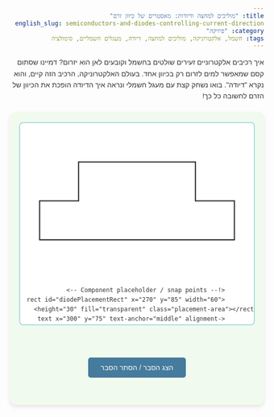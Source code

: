 ```yaml
---
title: "מוליכים למחצה ודיודות: מאסטרים של כיוון זרם"
english_slug: semiconductors-and-diodes-controlling-current-direction
category: "פיזיקה"
tags: חשמל, אלקטרוניקה, מוליכים למחצה, דיודה, מעגלים חשמליים, סימולציה
---
```

<p>איך רכיבים אלקטרוניים זעירים שולטים בחשמל וקובעים לאן הוא יזרום? דמיינו שסתום קסם שמאפשר למים לזרום רק בכיוון אחד. בעולם האלקטרוניקה, הרכיב הזה קיים, והוא נקרא "דיודה". בואו נשחק קצת עם מעגל חשמלי ונראה איך הדיודה הופכת את הכיוון של הזרם לחשובה כל כך!</p>

<div class="interactive-app">
    <div class="circuit-container">
        <svg id="circuitSVG" width="600" height="400" viewBox="0 0 600 400">
            <!-- Circuit Paths -->
            <path id="path1" class="circuit-path" d="M 50,200 L 150,200" stroke-linecap="round"/>
            <path id="path2" class="circuit-path" d="M 150,200 L 150,100" stroke-linecap="round"/>
            <path id="path3" class="circuit-path diode-path" d="M 150,100 L 450,100" stroke-linecap="round"/> <!-- Path for diode placement -->
            <path id="path4" class="circuit-path" d="M 450,100 L 450,200" stroke-linecap="round"/>
            <path id="path5" class="circuit-path" d="M 450,200 L 550,200" stroke-linecap="round"/>
            <path id="path6" class="circuit-path" d="M 550,200 L 550,300" stroke-linecap="round"/>
            <path id="path7" class="circuit-path" d="M 550,300 L 50,300" stroke-linecap="round"/>
            <path id="path8" class="circuit-path" d="M 50,300 L 50,200" stroke-linecap="round"/>

            <!-- Component placeholder / snap points -->
            <rect id="diodePlacementRect" x="270" y="85" width="60" height="30" fill="transparent" class="placement-area"></rect>
            <text x="300" y="75" text-anchor="middle" alignment-baseline="middle" font-size="14" fill="#555" class="placement-hint">גרור לכאן את הדיודה</text>


            <!-- Components -->
            <!-- Battery -->
            <g id="battery" transform="translate(50, 250) rotate(-90)" class="circuit-component battery">
                 <rect x="-15" y="-20" width="30" height="40" class="component-body"/>
                 <line x1="-15" y="-10" x2="15" y="-10" class="battery-long"/>
                 <line x1="-15" y="10" x2="15" y="10" class="battery-short"/>
                 <text x="-10" y="-15" font-size="12" fill="#333" id="batteryPlus">+</text>
                 <text x="-10" y="25" font-size="12" fill="#333" id="batteryMinus">-</text>
                 <text x="0" y="55" text-anchor="middle" font-size="14" fill="#333" transform="rotate(90 0 55)">סוללה</text>
            </g>

            <!-- Resistor -->
            <g id="resistor" transform="translate(150, 150)" class="circuit-component resistor">
                <path d="M-30,0 l10,0 l3.3,-10 l6.7,20 l6.7,-20 l6.7,20 l6.7,-20 l6.7,20 l3.3,-10 l10,0" class="component-body"/>
                 <text x="0" y="-20" text-anchor="middle" font-size="14" fill="#333">נגד</text>
            </g>

            <!-- LED -->
            <g id="led" transform="translate(500, 250) rotate(90)" class="circuit-component led">
                 <circle cx="0" cy="0" r="15" class="component-body"/>
                 <line x1="-15" y="0" x2="15" y="0" class="component-line"/>
                 <line x1="0" y="-15" x2="0" y="15" class="component-line"/>
                 <polygon points="-5,-10 0,-15 5,-10" class="component-line"/>
                 <polygon points="-10,-5 -15,0 -10,5" class="component-line"/>
                 <text x="0" y="28" text-anchor="middle" font-size="14" fill="#333" transform="rotate(-90 0 28)">LED</text>
                  <circle cx="0" cy="0" r="18" fill="yellow" opacity="0" class="led-glow"/> <!-- Glow effect -->
            </g>

             <!-- Diode (draggable - initially outside circuit) -->
            <g id="diodePart" class="draggable circuit-component diode" transform="translate(50, 50)" cursor="grab">
                <rect x="-25" y="-15" width="50" height="30" fill="#a8dadc" stroke="#1d3557" stroke-width="1" rx="3" ry="3"/>
                <!-- Diode symbol -->
                <path d="M-15,0 L15,0 M-15,-10 L0,0 L-15,10 M15,-10 L15,10" stroke="#1d3557" stroke-width="2" fill="none" class="diode-symbol"/>
                 <text x="0" y="25" text-anchor="middle" font-size="14" fill="#333">דיודה</text>
            </g>

            <!-- Current flow indicators (dots) -->
            <g id="currentDotsContainer"></g>

        </svg>
    </div>

    <div class="controls">
        <div class="control-group">
            <label for="voltageSlider">מתח סוללה:</label>
            <input type="range" id="voltageSlider" min="0" max="5" step="0.1" value="0">
            <span id="voltageValue" class="value-display">0.0 V</span>
        </div>
        <div class="control-group">
            <label for="polaritySwitch">קוטביות סוללה:</label>
             <div class="switch-container">
                 <span>רגילה</span>
                 <label class="switch">
                  <input type="checkbox" id="polaritySwitch">
                  <span class="slider round"></span>
                </label>
                <span>הפוכה</span>
             </div>
        </div>
         <div class="control-group readings">
            <p>מדדים:</p>
            <p>מתח על הדיודה: <span id="diodeVoltage" class="value-display">0.0 V</span></p>
            <p>זרם במעגל: <span id="circuitCurrent" class="value-display">0.00 mA</span></p>
        </div>
         <div class="control-group diode-controls">
             <button id="rotateDiodeBtn" class="control-button" style="display:none;">סובב דיודה</button>
             <button id="removeDiodeBtn" class="control-button secondary" style="display:none;">הסר דיודה</button>
         </div>
    </div>

</div>

<button id="toggleExplanationBtn" class="toggle-button">הצג הסבר / הסתר הסבר</button>

<div id="explanation" style="display: none;">
    <h2>הסבר: העולם הקטן של מוליכים למחצה והדיודה</h2>
    <p><strong>מוליכים למחצה - לא סתם חומר:</strong> יש חומרים שמוליכים חשמל בקלות (כמו מתכות), ויש כאלה שבקושי (כמו פלסטיק). מוליכים למחצה (סיליקון וגרמניום הם המפורסמים ביותר) הם קצת משניהם. התכונה המדהימה שלהם היא שאפשר לשלוט ביכולת ההולכה שלהם על ידי שינוי קל בהרכב שלהם (תחשבו על זה כעל "תיבול" אטומי). זה מה שהופך אותם לבסיס של כל הטכנולוגיה האלקטרונית המודרנית.</p>

    <p><strong>דיודה - השסתום האלקטרוני:</strong> הדיודה היא אחת הרכיבים הפשוטים והחשובים ביותר שנוצרו ממוליכים למחצה. תפקידה קריטי: היא מאפשרת לזרם חשמלי לזרום רק לכיוון אחד - כמו שסתום חד-כיווני בצינור מים. בכיוון ההפוך? היא חוסמת אותו כמעט לחלוטין.</p>

    <p><strong>מאחורי הקלעים: צומת P-N:</strong> איך היא עושה את זה? דיודה בנויה משני סוגי מוליכים למחצה ש"תובלו" באופן שונה: אזור אחד עם עודף "חורים" (שמתנהגים כנושאי מטען חיוביים - P Type), ואזור שני עם עודף אלקטרונים (נושאי מטען שליליים - N Type). המפגש ביניהם נקרא "צומת P-N". ה"קסם" קורה בדיוק שם.</p>

    <p><strong>זרם עובר או לא עובר? זה תלוי בהטיה:</strong></p>
    <ul>
        <li><strong>הטיה קדמית (Forward Bias) - אור ירוק לזרם:</strong> כשמחברים את הצד החיובי של הסוללה (הפלוס) לאזור ה-P של הדיודה ואת הצד השלילי (המינוס) לאזור ה-N, נושאי המטען נדחפים בכוח אל עבר הצומת. אם המתח של הסוללה מספיק גבוה (מעל "מתח סף" קטן, בערך 0.7V לסיליקון), נושאי המטען מצליחים לחצות את הצומת וזורם זרם משמעותי במעגל. בסימולציה, זה רגע ה"וואו" שבו ה-LED נדלק!</li>
        <li><strong>הטיה אחורית (Reverse Bias) - אור אדום, אין כניסה:</strong> כשמחברים את הקוטביות הפוך - פלוס לאזור ה-N ומינוס לאזור ה-P - נושאי המטען נמשכים דווקא הרחק מהצומת. אזור ליד הצומת מתרוקן מנושאי מטען יעילים, ונוצר מחסום חשמלי. זרם לא יכול לעבור (למעט זרם זליגה זעיר מאוד שניתן להתעלם ממנו). בסימולציה, תראו שה-LED נשאר כבוי, לא משנה כמה תגבירו את המתח (בגבולות הסביר כמובן).</li>
    </ul>

    <p><strong>בסימולציה שלנו:</strong> כאן אתם המהנדסים! הסוללה נותנת את הכוח, הנגד מגביל את הזרם כדי שלא נשרוף את הרכיבים, ה-LED הוא מנורת החיווי שלנו (כשהוא דולק, זורם זרם!). הדיודה שאתם יכולים לגרור למעגל היא השסתום. נסו לשנות את המתח ואת קוטביות הסוללה, לגרור את הדיודה למקום ולסובב אותה, ותראו איך הדיודה שולטת בזרימת הזרם ובאור ה-LED.</p>

    <p><strong>למה זה חשוב?</strong> דיודות נמצאות בכל מקום! הן ממירות זרם חילופין (AC) לזרם ישר (DC) בספקי כוח של כל מכשיר חשמלי, הן מגנות על רכיבים עדינים, משמשות כמתגים מהירים במחשבים ועוד המון יישומים שהפכו את חיינו לנוחים וטכנולוגיים יותר.</p>
</div>

<style>
    /* General Styling */
    body {
        font-family: 'Arial', sans-serif;
        line-height: 1.6;
        color: #333;
        direction: rtl; /* Hebrew */
        text-align: right;
    }

    h1, h2 {
        color: #1d3557;
        text-align: center;
    }

    p {
        margin-bottom: 1em;
    }

    /* Interactive App Container */
    .interactive-app {
        display: flex;
        flex-direction: column;
        align-items: center;
        margin: 20px auto;
        padding: 20px;
        border-radius: 12px;
        background-color: #f1faee;
        box-shadow: 0 4px 8px rgba(0, 0, 0, 0.1);
        max-width: 800px;
    }

    /* Circuit SVG Container */
    .circuit-container {
        width: 100%;
        max-width: 600px;
        height: 400px;
        position: relative;
        margin-bottom: 30px;
        background-color: #ffffff;
        border: 2px solid #a8dadc;
        border-radius: 8px;
        overflow: hidden; /* Keep SVG content within bounds */
    }

    #circuitSVG {
         display: block; /* Remove extra space below svg */
         overflow: hidden; /* Ensure content stays within bounds even with dragging */
    }

    /* Circuit Paths */
    .circuit-path {
        stroke: #333;
        stroke-width: 3;
        fill: none;
        transition: stroke 0.3s ease; /* Smooth color change */
    }

    /* Component Styling */
    .circuit-component {
         transition: transform 0.2s ease-out; /* Smooth movement */
    }

    .component-body {
        fill: none;
        stroke: #1d3557;
        stroke-width: 2;
    }

    .component-line {
        stroke: #1d3557;
        stroke-width: 2;
    }

    .battery-long {
        stroke: #e63946;
        stroke-width: 4;
    }
     .battery-short {
        stroke: #1d3557;
        stroke-width: 2;
    }

    .diode .component-body {
         fill: #a8dadc; /* Default fill */
         stroke: #1d3557;
         stroke-width: 1;
         transition: fill 0.3s ease;
    }
     .diode-symbol {
         stroke: #1d3557;
         stroke-width: 2;
     }

     .diode.draggable rect {
         stroke: #457b9d;
         stroke-width: 2;
     }

    .led-glow {
        transition: opacity 0.3s ease-in-out;
    }


    /* Drag and Drop Styling */
    .draggable {
        cursor: grab;
        filter: drop-shadow(0 2px 5px rgba(0,0,0,0.2));
    }

    .draggable:active {
        cursor: grabbing;
    }

    .diode-placed {
        cursor: default;
        filter: none; /* Remove shadow when placed */
    }

    .placement-area {
        stroke-dasharray: 6,6;
        stroke: #457b9d;
        stroke-width: 2;
        transition: stroke 0.3s ease, opacity 0.3s ease;
    }

    .placement-hint {
         fill: #457b9d;
         transition: opacity 0.3s ease;
    }

     .diode-placed + .placement-hint {
        opacity: 0; /* Hide hint when diode is placed */
     }

     .diode-placed + .placement-area {
         stroke: #77cc77; /* Green border when placed */
     }


    /* Current Flow Animation */
    .current-dot {
        r: 4; /* Slightly larger dots */
        fill: #e63946; /* Red color for flow */
        animation: current-flow 2s linear infinite;
        transform-box: fill-box;
        transform-origin: center;
        opacity: 0.8;
        display: none; /* Hidden by default */
    }

     .current-dot.reverse {
        animation-direction: reverse;
     }

    @keyframes current-flow {
        from { motion-offset: 0%; }
        to { motion-offset: 100%; }
    }

    /* Controls Styling */
    .controls {
        width: 100%;
        max-width: 600px;
        display: flex;
        flex-wrap: wrap;
        justify-content: center; /* Center controls */
        gap: 20px;
        padding: 20px;
        background-color: #a8dadc;
        border-radius: 8px;
        box-shadow: inset 0 2px 4px rgba(0, 0, 0, 0.1);
    }

    .control-group {
        display: flex;
        flex-direction: column;
        align-items: flex-start;
        min-width: 180px; /* Give controls more space */
    }

    .control-group label {
        font-weight: bold;
        margin-bottom: 8px;
        color: #1d3557;
    }

    .control-group.readings {
        background-color: #f1faee;
        padding: 15px;
        border-radius: 6px;
        border: 1px solid #457b9d;
    }

    .control-group.readings p {
         margin: 5px 0;
         font-size: 0.95em;
    }

    .value-display {
        font-weight: normal;
        color: #e63946; /* Highlight values */
        font-family: 'Courier New', monospace; /* Monospaced for values */
    }


    #voltageSlider {
        width: 100%;
        -webkit-appearance: none;
        appearance: none;
        height: 8px;
        background: #457b9d;
        outline: none;
        opacity: 0.7;
        transition: opacity .2s;
        border-radius: 4px;
    }

    #voltageSlider:hover {
        opacity: 1;
    }

    #voltageSlider::-webkit-slider-thumb {
        -webkit-appearance: none;
        appearance: none;
        width: 20px;
        height: 20px;
        background: #e63946;
        cursor: pointer;
        border-radius: 50%;
        border: 2px solid #1d3557;
    }

    #voltageSlider::-moz-range-thumb {
        width: 20px;
        height: 20px;
        background: #e63946;
        cursor: pointer;
        border-radius: 50%;
        border: 2px solid #1d3557;
    }

    /* Toggle Switch Styling */
    .switch-container {
        display: flex;
        align-items: center;
        gap: 10px;
    }
    .switch-container span {
        font-weight: normal;
        font-size: 0.9em;
        color: #1d3557;
    }

    .switch {
      position: relative;
      display: inline-block;
      width: 40px;
      height: 24px;
    }

    .switch input {
      opacity: 0;
      width: 0;
      height: 0;
    }

    .slider {
      position: absolute;
      cursor: pointer;
      top: 0;
      left: 0;
      right: 0;
      bottom: 0;
      background-color: #ccc;
      -webkit-transition: .4s;
      transition: .4s;
      border-radius: 24px;
    }

    .slider:before {
      position: absolute;
      content: "";
      height: 16px;
      width: 16px;
      left: 4px;
      bottom: 4px;
      background-color: white;
      -webkit-transition: .4s;
      transition: .4s;
      border-radius: 50%;
    }

    input:checked + .slider {
      background-color: #457b9d;
    }

    input:focus + .slider {
      box-shadow: 0 0 1px #457b9d;
    }

    input:checked + .slider:before {
      -webkit-transform: translateX(16px);
      -ms-transform: translateX(16px);
      transform: translateX(16px);
    }

    /* Buttons */
    .control-button, .toggle-button {
        padding: 10px 15px;
        font-size: 0.95em;
        cursor: pointer;
        border: none;
        border-radius: 5px;
        transition: background-color 0.2s ease, opacity 0.2s ease;
        background-color: #457b9d;
        color: white;
    }

    .control-button:hover, .toggle-button:hover {
        background-color: #1d3557;
    }

    .control-button.secondary {
         background-color: #e63946;
    }
     .control-button.secondary:hover {
        background-color: #c0392b;
     }


    /* Explanation Section */
    #explanation {
        margin: 30px auto;
        padding: 20px;
        border: 1px solid #a8dadc;
        border-radius: 8px;
        background-color: #f1faee;
        max-width: 800px;
        box-shadow: 0 2px 4px rgba(0,0,0,0.05);
    }

    #explanation h2 {
        margin-top: 0;
        border-bottom: 2px solid #457b9d;
        padding-bottom: 10px;
        margin-bottom: 15px;
        text-align: right; /* Hebrew */
    }

    #explanation p, #explanation ul {
        text-align: right; /* Hebrew */
    }

    #explanation ul {
        list-style: disc inside;
        padding-right: 20px;
    }

    #explanation li {
        margin-bottom: 8px;
    }

     .toggle-button {
        display: block;
        margin: 20px auto;
        padding: 12px 25px;
        font-size: 1em;
     }


</style>

<script>
    const svg = document.getElementById('circuitSVG');
    const diodePart = document.getElementById('diodePart');
    const diodePlacementRect = document.getElementById('diodePlacementRect');
    const diodePlacementHint = svg.querySelector('.placement-hint'); // Select the hint text
    const voltageSlider = document.getElementById('voltageSlider');
    const voltageValueSpan = document.getElementById('voltageValue');
    const polaritySwitch = document.getElementById('polaritySwitch');
    const diodeVoltageSpan = document.getElementById('diodeVoltage');
    const circuitCurrentSpan = document.getElementById('circuitCurrent');
    const rotateDiodeBtn = document.getElementById('rotateDiodeBtn');
    const removeDiodeBtn = document.getElementById('removeDiodeBtn'); // Get the new remove button
    const batteryPlus = document.getElementById('batteryPlus');
    const batteryMinus = document.getElementById('batteryMinus');
    const led = document.getElementById('led');
    const ledGlow = led.querySelector('.led-glow'); // Get the glow element
    const explanationDiv = document.getElementById('explanation');
    const toggleExplanationBtn = document.getElementById('toggleExplanationBtn');
    const currentDotsContainer = document.getElementById('currentDotsContainer'); // Container for dots


    const paths = {
        'path1': document.getElementById('path1'),
        'path2': document.getElementById('path2'),
        'path3': document.getElementById('path3'), // Diode path
        'path4': document.getElementById('path4'),
        'path5': document.getElementById('path5'),
        'path6': document.getElementById('path6'),
        'path7': document.getElementById('path7'),
        'path8': document.getElementById('path8'),
    };

    const pathElements = Object.values(paths);


    // Create multiple current dots dynamically
    const numberOfDots = 8; // More dots for smoother animation
    const currentDots = [];
    for (let i = 0; i < numberOfDots; i++) {
        const dot = document.createElementNS('http://www.w3.org/2000/svg', 'circle');
        dot.setAttribute('class', 'current-dot');
        dot.setAttribute('r', '4');
        dot.style.animationDelay = `${i * (2 / numberOfDots)}s`; // Stagger animation
        currentDotsContainer.appendChild(dot);
        currentDots.push(dot);
    }


    let isDragging = false;
    let offset = { x: 0, y: 0 }; // Offset for drag
    let diodePlaced = false;
    let diodeOrientation = 0; // 0 degrees (forward) or 180 degrees (reverse)
    const diodeThresholdVoltage = 0.7; // Silicon diode threshold (V)
    const resistorValue = 100; // Resistor value (Ohms)
    const ledForwardVoltage = 1.8; // Typical LED forward voltage (V)
    const ledSeriesResistance = 10; // Simplify LED model with series resistance (Ohms)
    const diodePosition = { x: 300, y: 100 }; // Target position for the diode


    // --- Helper function to convert screen coords to SVG coords ---
    function getSvgCoords(clientX, clientY) {
        const svgPoint = svg.createSVGPoint();
        svgPoint.x = clientX;
        svgPoint.y = clientY;
        return svgPoint.matrixTransform(svg.getScreenCTM().inverse());
    }

    // --- Drag Start ---
    diodePart.addEventListener('mousedown', (e) => {
        if (diodePlaced) return;
        isDragging = true;
        const svgCoords = getSvgCoords(e.clientX, e.clientY);
        const currentTransform = diodePart.getAttribute('transform');
        const translateMatch = currentTransform.match(/translate\(([^,]+),([^)]+)\)/);
        const currentX = translateMatch ? parseFloat(translateMatch[1]) : 0;
        const currentY = translateMatch ? parseFloat(translateMatch[2]) : 0;
        offset.x = svgCoords.x - currentX;
        offset.y = svgCoords.y - currentY;

        diodePart.style.cursor = 'grabbing';
        diodePart.classList.add('dragging'); // Add dragging class for potential styling
         svg.classList.add('dragging-diode'); // Add class to SVG for styling during drag
    });

    // --- Dragging ---
    svg.addEventListener('mousemove', (e) => {
        if (!isDragging) return;
        e.preventDefault(); // Prevent default drag behavior

        const svgCoords = getSvgCoords(e.clientX, e.clientY);
        let newX = svgCoords.x - offset.x;
        let newY = svgCoords.y - offset.y;

         // Optional: Constrain dragging area if needed
         // const svgRect = svg.getBoundingClientRect();
         // const diodeBBox = diodePart.getBBox(); // Get bounding box in local space
         // const diodeWidth = diodeBBox.width;
         // const diodeHeight = diodeBBox.height;
         // // Clamp newX and newY within SVG bounds (considering diode size)
         // newX = Math.max(diodeWidth / 2, Math.min(svgRect.width - diodeWidth / 2, newX));
         // newY = Math.max(diodeHeight / 2, Math.min(svgRect.height - diodeHeight / 2, newY));


        diodePart.setAttribute('transform', `translate(${newX}, ${newY}) rotate(${diodeOrientation})`);

         // Visual feedback for snapping proximity
        const placementCenter = {
             x: parseFloat(diodePlacementRect.getAttribute('x')) + parseFloat(diodePlacementRect.getAttribute('width')) / 2,
             y: parseFloat(diodePlacementRect.getAttribute('y')) + parseFloat(diodePlacementRect.getAttribute('height')) / 2
         };
        const dist = Math.sqrt(Math.pow(newX - placementCenter.x, 2) + Math.pow(newY - placementCenter.y, 2));
        const snapThreshold = 40; // pixels in SVG coordinates

        if (dist < snapThreshold) {
             diodePlacementRect.style.stroke = '#e63946'; // Highlight red when near snap
             diodePlacementHint.style.fill = '#e63946';
        } else {
             diodePlacementRect.style.stroke = '#457b9d'; // Back to blue
             diodePlacementHint.style.fill = '#555';
        }
    });

    // --- Drag End / Snap Logic ---
    svg.addEventListener('mouseup', (e) => {
        if (!isDragging) return;
        isDragging = false;
        diodePart.style.cursor = 'grab';
         diodePart.classList.remove('dragging');
         svg.classList.remove('dragging-diode');


        const placementCenter = {
            x: parseFloat(diodePlacementRect.getAttribute('x')) + parseFloat(diodePlacementRect.getAttribute('width')) / 2,
            y: parseFloat(diodePlacementRect.getAttribute('y')) + parseFloat(diodePlacementRect.getAttribute('height')) / 2
        };

        const currentTransform = diodePart.getAttribute('transform');
        const translateMatch = currentTransform.match(/translate\(([^,]+),([^)]+)\)/);
        const currentDiodeCenter = { x: parseFloat(translateMatch[1]), y: parseFloat(translateMatch[2]) };

        const snapThreshold = 40; // pixels in SVG coordinates
        const dist = Math.sqrt(Math.pow(currentDiodeCenter.x - placementCenter.x, 2) + Math.pow(currentDiodeCenter.y - placementCenter.y, 2));


        if (dist < snapThreshold) {
            // Snap the diode to the exact center of the placement area
            diodePart.setAttribute('transform', `translate(${diodePosition.x}, ${diodePosition.y}) rotate(${diodeOrientation})`);
            diodePlaced = true;
            diodePart.classList.add('diode-placed');
            diodePart.classList.remove('draggable');
            diodePart.style.cursor = 'default';
            diodePlacementRect.style.stroke = '#77cc77'; // Indicate success
             diodePlacementHint.style.opacity = 0; // Hide hint
            rotateDiodeBtn.style.display = 'inline-block'; // Show rotate button
            removeDiodeBtn.style.display = 'inline-block'; // Show remove button
            console.log("Diode snapped");
        } else {
             // Return diode to original position if not snapped (optional, or leave it where dropped)
             // For this example, let's leave it where dropped if not snapped to encourage placing it correctly
             diodePlaced = false;
             diodePart.classList.remove('diode-placed');
             diodePart.classList.add('draggable');
             diodePart.style.cursor = 'grab';
             diodePlacementRect.style.stroke = '#457b9d'; // Back to blue
             diodePlacementHint.style.opacity = 1; // Show hint again
             rotateDiodeBtn.style.display = 'none';
             removeDiodeBtn.style.display = 'none';
             console.log("Diode not snapped");
        }
        updateCircuitState();
    });

    // Prevent default drag behavior outside the SVG as well
     document.addEventListener('mousemove', (e) => {
        if (isDragging) e.preventDefault();
     });
     document.addEventListener('mouseup', (e) => {
        if (isDragging) {
             isDragging = false;
             diodePart.style.cursor = 'grab';
             diodePart.classList.remove('dragging');
             svg.classList.remove('dragging-diode');
             updateCircuitState(); // Update state even if not snapped
        }
     });


    // --- Circuit Simulation Logic ---

    function updateCircuitState() {
        const batteryVoltage = parseFloat(voltageSlider.value);
        const reversePolarity = polaritySwitch.checked;

        voltageValueSpan.textContent = `${batteryVoltage.toFixed(1)} V`;

        // Total effective voltage across the circuit elements (excluding battery internal resistance)
        let circuitVoltage = batteryVoltage;
        let current = 0;
        let diodeVoltage = 0; // Voltage drop across the diode
        let diodeResistance = Infinity; // Diode resistance (high when off)

        // Update battery +/- display based on polarity
        if (reversePolarity) {
             batteryPlus.setAttribute('y', '25'); // Swap positions
             batteryMinus.setAttribute('y', '-15');
             // Conceptual direction is reversed, but simulation uses magnitude for bias check
        } else {
             batteryPlus.setAttribute('y', '-15');
             batteryMinus.setAttribute('y', '25');
        }


        if (!diodePlaced) {
            // No diode: Simple R-LED circuit
            // Check LED forward voltage
            if (circuitVoltage > ledForwardVoltage) {
                current = (circuitVoltage - ledForwardVoltage) / (resistorValue + ledSeriesResistance);
            } else {
                current = 0;
            }
             diodeVoltage = 0; // No diode present
        } else {
            // Diode is placed
            // Determine diode bias based on battery polarity and diode orientation
            // Battery "positive" side is M 50,200 -> 150,200 -> 150,100
            // Diode Anode is the triangle side, Cathode is the bar side.
            // Default diode (0 deg): Anode on left (150,100 side), Cathode on right (450,100 side)
            // Rotated diode (180 deg): Anode on right (450,100 side), Cathode on left (150,100 side)

            let isDiodeForwardBiased = false;
            // Assuming current flows + to -, so from battery.plus (y=-15, rotated 90deg -> + is on left path section)
            // Path goes from 50,200 -> 150,200 -> 150,100 (left of diode spot) -> 450,100 (right of diode spot) -> ... -> 50,200
            // Battery '+' is at (50, ~220) -> current tries to flow CCW in the diagram
            // Diode path is 150,100 to 450,100

            const diodeAnodeSide = diodeOrientation === 0 ? 'left' : 'right'; // left=150,100, right=450,100
            const circuitPositiveSide = reversePolarity ? 'right' : 'left'; // 'left' is the battery '+' end of diode path

             if (diodeAnodeSide === circuitPositiveSide) {
                 isDiodeForwardBiased = true; // Anode connected to positive side of the path
             } else {
                 isDiodeForwardBiased = false; // Anode connected to negative side (reverse biased)
             }

             // Special case: If battery is reversed, the "positive" side of the path is now the other end.
             // Battery '+' in reversed state is at (50, ~280), current tries to flow CW in the diagram.
             // Diode path is 150,100 to 450,100.
             // If reversePolarity is true: current flows from (550,300) -> (550,200) -> (450,200) -> (450,100) -> (150,100) -> ...
             // So, 450,100 is the more positive potential side of the diode path when battery is reversed.

            isDiodeForwardBiased = false;
             if (!reversePolarity && diodeOrientation === 0) { // Normal battery, Diode normal (A to C towards 450,100)
                 isDiodeForwardBiased = true; // + -> Anode (150,100) to Cathode (450,100) -> -
             } else if (reversePolarity && diodeOrientation === 180) { // Reversed battery, Diode reversed (C to A towards 150,100)
                 isDiodeForwardBiased = true; // + -> Anode (450,100) to Cathode (150,100) -> -
             }
             // In other cases, diode is reverse biased

            if (isDiodeForwardBiased) {
                if (circuitVoltage > diodeThresholdVoltage) {
                    // Diode conducting (approximation)
                    diodeVoltage = diodeThresholdVoltage; // Constant voltage drop
                    // Calculate current based on voltage remaining for R and LED
                    let voltageAcrossRL = circuitVoltage - diodeVoltage;
                    if (voltageAcrossRL > ledForwardVoltage) {
                        current = voltageAcrossRL / (resistorValue + ledSeriesResistance);
                    } else {
                        current = 0; // Not enough voltage left for LED
                    }
                } else {
                    // Forward biased but below threshold
                    diodeVoltage = circuitVoltage; // Voltage across diode equals supply voltage
                    current = 0;
                }
            } else {
                // Diode is reverse biased
                diodeVoltage = -circuitVoltage; // Voltage across diode is approx supply voltage (negative)
                current = 0; // Ignore small leakage current
            }
        }

        // Ensure current is not negative due to floating point inaccuracies
        current = Math.max(0, current);

        // Update readings
        diodeVoltageSpan.textContent = `${diodeVoltage.toFixed(1)} V`;
        circuitCurrentSpan.textContent = `${(current * 1000).toFixed(2)} mA`; // Display in mA

        // Update LED state and glow
        const minVisibleCurrent = 0.008; // mA, minimum current for LED to be visibly on
        const maxCurrentForFullBrightness = 0.020; // mA, e.g., 20mA

        if (current > minVisibleCurrent) {
            const brightness = Math.min(1, (current - minVisibleCurrent) / (maxCurrentForFullBrightness - minVisibleCurrent));
             led.style.opacity = 1; // Make LED visible
            ledGlow.style.opacity = brightness * 0.6; // Adjust glow intensity
            ledGlow.style.animation = 'led-pulse 1s infinite alternate'; // Add pulse animation
             led.style.filter = `drop-shadow(0 0 ${brightness * 8}px yellow)`; // Add visual glow effect
             // Change path color to indicate current flow
             pathElements.forEach(p => p.style.stroke = '#e63946'); // Red for current
        } else {
            led.style.opacity = 0.3; // Dim LED when off
             ledGlow.style.opacity = 0; // Hide glow
             ledGlow.style.animation = 'none'; // Stop pulse animation
             led.style.filter = 'none'; // Remove glow effect
             pathElements.forEach(p => p.style.stroke = '#333'); // Black when no current
        }

        // Update current flow animation visibility and direction
        // Get the actual path data string for the current flow
        // Need to connect paths in the correct order based on battery polarity
         let flowPathD = '';
         if (!reversePolarity) { // Current flows from + to - (CCW in diagram)
              // Path order: path8 (bottom left up) -> path1 -> path2 -> path3 (diode) -> path4 -> path5 -> path6 -> path7 (bottom right left) -> path8
              flowPathD = `${paths.path8.getAttribute('d')} ${paths.path1.getAttribute('d')} ${paths.path2.getAttribute('d')} ${paths.path3.getAttribute('d')} ${paths.path4.getAttribute('d')} ${paths.path5.getAttribute('d')} ${paths.path6.getAttribute('d')} ${paths.path7.getAttribute('d')}`;
              currentDots.forEach(dot => dot.classList.remove('reverse'));
         } else { // Current flows from - to + (CW in diagram)
              // Path order: path8 (bottom left up) -> path7 (bottom left right) -> path6 -> path5 -> path4 -> path3 (diode) -> path2 -> path1 -> path8 (back where we started)
              // Wait, the path direction needs to be reversed for CW flow
              // Easiest way: build the string in reverse order of segments and use reverse animation
              // Correct segment order for CW flow: path7 -> path6 -> path5 -> path4 -> path3 -> path2 -> path1 -> path8
             // Reversing the path D string itself is complex. Use reverse animation direction.
              flowPathD = `${paths.path8.getAttribute('d')} ${paths.path1.getAttribute('d')} ${paths.path2.getAttribute('d')} ${paths.path3.getAttribute('d')} ${paths.path4.getAttribute('d')} ${paths.path5.getAttribute('d')} ${paths.path6.getAttribute('d')} ${paths.path7.getAttribute('d')}`;
             currentDots.forEach(dot => dot.classList.add('reverse'));

         }


        if (current > minVisibleCurrent) {
             currentDots.forEach(dot => {
                 dot.style.display = 'block';
                 // Set motion path
                 dot.style.motionPath = `path('${flowPathD}')`;
                 dot.style.webkitMotionPath = `path('${flowPathD}')`; // For compatibility
             });
        } else {
             currentDots.forEach(dot => dot.style.display = 'none');
        }
    }

     // --- Event Listeners ---
    voltageSlider.addEventListener('input', updateCircuitState);
    polaritySwitch.addEventListener('change', updateCircuitState);

    rotateDiodeBtn.addEventListener('click', () => {
        if (diodePlaced) {
            diodeOrientation = diodeOrientation === 0 ? 180 : 0;
             // Update transform for the diode group at its fixed position
            diodePart.setAttribute('transform', `translate(${diodePosition.x}, ${diodePosition.y}) rotate(${diodeOrientation})`);
            updateCircuitState();
        }
    });

     removeDiodeBtn.addEventListener('click', () => {
         if (diodePlaced) {
             diodePlaced = false;
             diodeOrientation = 0; // Reset orientation when removed
             // Move diode back to its initial position (or near it)
             diodePart.setAttribute('transform', `translate(50, 50) rotate(0)`);
             diodePart.classList.remove('diode-placed');
             diodePart.classList.add('draggable');
             diodePart.style.cursor = 'grab';
             diodePlacementRect.style.stroke = '#457b9d'; // Reset placement area border
             diodePlacementHint.style.opacity = 1; // Show hint
             rotateDiodeBtn.style.display = 'none'; // Hide buttons
             removeDiodeBtn.style.display = 'none';
             updateCircuitState(); // Update circuit (now without diode)
             console.log("Diode removed");
         }
     });


    toggleExplanationBtn.addEventListener('click', () => {
        const isHidden = explanationDiv.style.display === 'none';
        explanationDiv.style.display = isHidden ? 'block' : 'none';
        toggleExplanationBtn.textContent = isHidden ? 'הסתר הסבר' : 'הצג הסבר / הסתר הסבר';
    });


    // --- Initial state ---
    updateCircuitState(); // Set initial state based on default controls

     // CSS Animation for LED pulse (defined in JS as it's toggled)
     const styleSheet = document.styleSheets[0];
     const pulseKeyframes = `
        @keyframes led-pulse {
            0% { transform: scale(1); opacity: 0.6; }
            100% { transform: scale(1.1); opacity: 1; }
        }
     `;
     styleSheet.insertRule(pulseKeyframes, styleSheet.cssRules.length);


</script>
